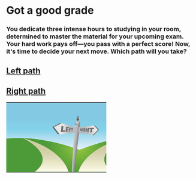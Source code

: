 # Got a good grade

### You dedicate three intense hours to studying in your room, determined to master the material for your upcoming exam. Your hard work pays off—you pass with a perfect score! Now, it's time to decide your next move. Which path will you take?

## [Left path](dropped-out.md)
## [Right path](graduate.md)
![alt text](../images-used/path.jpeg)
